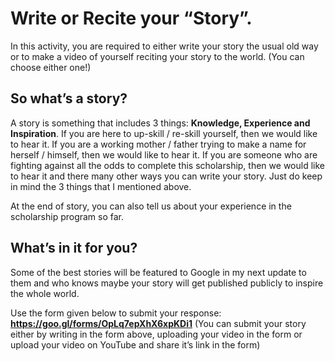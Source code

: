 # Write or Recite your “Story”. 

In this activity, you are required to either write your story the usual old way or to make a video of yourself reciting your story to the world. (You can choose either one!)

## So what’s a story?
A story is something that includes 3 things: **Knowledge, Experience and Inspiration**. If you are here to up-skill / re-skill yourself, then we would like to hear it. If you are a working mother / father trying to make a name for herself / himself, then we would like to hear it. If you are someone who are fighting against all the odds to complete this scholarship, then we would like to hear it and there many other ways you can write your story. Just do keep in mind the 3 things that I mentioned above.

At the end of story, you can also tell us about your experience in the scholarship program so far.

## What’s in it for you?
Some of the best stories will be featured to Google in my next update to them and who knows maybe your story will get published publicly to inspire the whole world.

Use the form given below to submit your response:
**https://goo.gl/forms/OpLq7epXhX6xpKDi1**
(You can submit your story either by writing in the form above, uploading your video in the form or upload your video on YouTube and share it’s link in the form)
